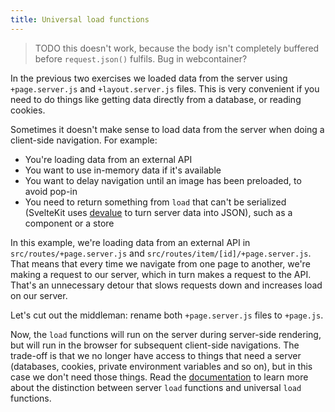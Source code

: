 ```yaml
---
title: Universal load functions
---
```


> TODO this doesn't work, because the body isn't completely buffered before `request.json()` fulfils. Bug in webcontainer?

In the previous two exercises we loaded data from the server using `+page.server.js` and `+layout.server.js` files. This is very convenient if you need to do things like getting data directly from a database, or reading cookies.

Sometimes it doesn't make sense to load data from the server when doing a client-side navigation. For example:

- You're loading data from an external API
- You want to use in-memory data if it's available
- You want to delay navigation until an image has been preloaded, to avoid pop-in
- You need to return something from `load` that can't be serialized (SvelteKit uses [devalue](https://github.com/Rich-Harris/devalue) to turn server data into JSON), such as a component or a store

In this example, we're loading data from an external API in `src/routes/+page.server.js` and `src/routes/item/[id]/+page.server.js`. That means that every time we navigate from one page to another, we're making a request to our server, which in turn makes a request to the API. That's an unnecessary detour that slows requests down and increases load on our server.

Let's cut out the middleman: rename both `+page.server.js` files to `+page.js`.

Now, the `load` functions will run on the server during server-side rendering, but will run in the browser for subsequent client-side navigations. The trade-off is that we no longer have access to things that need a server (databases, cookies, private environment variables and so on), but in this case we don't need those things. Read the [documentation](https://kit.svelte.dev/docs/load#shared-vs-server) to learn more about the distinction between server `load` functions and universal `load` functions.
